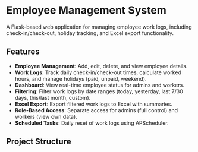 # Employee Management System

A Flask-based web application for managing employee work logs, including check-in/check-out, holiday tracking, and Excel export functionality.

## Features
- **Employee Management**: Add, edit, delete, and view employee details.
- **Work Logs**: Track daily check-in/check-out times, calculate worked hours, and manage holidays (paid, unpaid, weekend).
- **Dashboard**: View real-time employee status for admins and workers.
- **Filtering**: Filter work logs by date ranges (today, yesterday, last 7/30 days, this/last month, custom).
- **Excel Export**: Export filtered work logs to Excel with summaries.
- **Role-Based Access**: Separate access for admins (full control) and workers (view own data).
- **Scheduled Tasks**: Daily reset of work logs using APScheduler.

## Project Structure